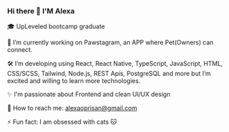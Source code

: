 ### Hi there 👋 I'M Alexa


🎓 UpLeveled bootcamp graduate

🔭 I’m currently working on Pawstagram, an APP where Pet(Owners) can connect.

🛠 I’m developing using React, React Native, TypeScript, JavaScript, HTML, CSS/SCSS, Tailwind, Node.js, REST Apis, PostgreSQL and more but I’m excited and willing to learn more technologies.

✨ I'm passionate about Frontend and clean UI/UX design

📧 How to reach me: alexaoprisan@gmail.com

⚡ Fun fact: I am obsessed with cats 🐱


